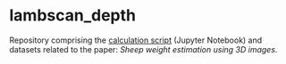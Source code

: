 # lambscan_depth
Repository comprising the [calculation script](https://nbviewer.jupyter.org/github/g2pm/lambscan_depth/blob/master/scripts/model_comparison.ipynb) (Jupyter Notebook) and datasets related to the paper: _Sheep weight estimation using 3D images_.


